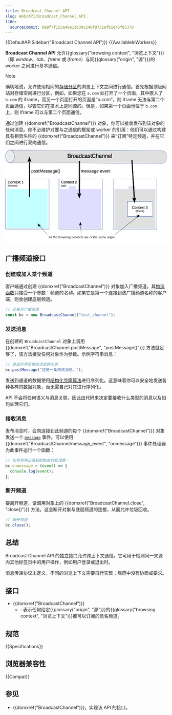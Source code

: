 ```yaml
---
title: Broadcast Channel API
slug: Web/API/Broadcast_Channel_API
l10n:
  sourceCommit: be8f7f155a48e11b30c240f8731afb1845f85378
---
```


{{DefaultAPISidebar("Broadcast Channel API")}} {{AvailableInWorkers}}

**Broadcast Channel API** 允许{{glossary("browsing context", "浏览上下文")}}（即 _window_、_tab_、_frame_ 或 _iframe_）与同{{glossary("origin", "源")}}的 worker 之间进行基本通信。

> [!NOTE]
> 确切地说，允许使用相同的[存储分区](/zh-CN/docs/Web/Privacy/State_Partitioning)的浏览上下文之间进行通信。首先根据顶级网站对存储空间进行分区，例如，如果您在 `a.com` 处打开了一个页面，其中嵌入了 `b.com` 的 iframe，而另一个页面打开的页面是“b.com”，则 iframe 无法与第二个页面通信，尽管它们在技术上是同源的。但是，如果第一个页面也位于 `b.com` 上，则 iframe 可以与第二个页面通信。

通过创建 {{domxref("BroadcastChannel")}} 对象，你可以接收发布到该对象的任何消息。你不必维护对要与之通信的框架或 worker 的引用：他们可以通过构建具有相同名称的 {{domxref("BroadcastChannel")}} 来“订阅”特定频道，并在它们之间进行双向通信。

![Broadcast Channel API 的原理](broadcastchannel.png)

## 广播频道接口

### 创建或加入某个频道

客户端通过创建 {{domxref("BroadcastChannel")}} 对象加入广播频道。其[构造函数](/zh-CN/docs/Web/API/BroadcastChannel/BroadcastChannel)只接受一个参数：频道的*名称*。如果它是第一个连接到该广播频道名称的客户端，则会创建底层频道。

```js
// 连接至广播频道
const bc = new BroadcastChannel("test_channel");
```

### 发送消息

在创建的 `BroadcastChannel` 对象上调用 {{domxref("BroadcastChannel.postMessage", "postMessage()")}} 方法就足够了，该方法接受任何对象作为参数。示例字符串消息：

```js
// 发送非常简单的消息的示例
bc.postMessage("这是一条测试消息。");
```

发送到通道的数据使用[结构化克隆算法](/zh-CN/docs/Web/API/Web_Workers_API/Structured_clone_algorithm)进行序列化。这意味着你可以安全地发送各种各样的数据对象，而无需自己对其进行序列化。

API 不会将任何语义与消息关联，因此由代码来决定要接收什么类型的消息以及如何处理它们。

### 接收消息

发布消息时，会向连接到此频道的每个 {{domxref("BroadcastChannel")}} 对象发送一个 [`message`](/zh-CN/docs/Web/API/BroadcastChannel/message_event) 事件。可以使用 {{domxref("BroadcastChannel/message_event", "onmessage")}} 事件处理器为此事件运行一个函数：

```js
// 仅将事件记录到控制台的处理器：
bc.onmessage = (event) => {
  console.log(event);
};
```

### 断开频道

要离开频道，请调用对象上的 {{domxref("BroadcastChannel.close", "close()")}} 方法。这会断开对象与底层频道的连接，从而允许垃圾回收。

```js
// 断开频道
bc.close();
```

## 总结

Broadcast Channel API 的独立接口允许跨上下文通信。它可用于检测同一来源内其他标签页中的用户操作，例如用户登录或退出时。

消息传递协议未定义，不同的浏览上下文需要自行实现；规范中没有协商或要求。

## 接口

- {{domxref("BroadcastChannel")}}
  - : 表示任何给定{{glossary("origin", "源")}}的{{glossary("browsing context", "浏览上下文")}}都可以订阅的具名频道。

## 规范

{{Specifications}}

## 浏览器兼容性

{{Compat}}

## 参见

- {{domxref("BroadcastChannel")}}，实现该 API 的接口。
